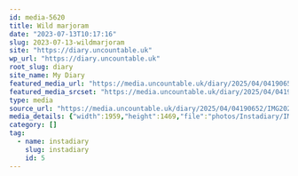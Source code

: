 ```yaml
---
id: media-5620
title: Wild marjoram
date: "2023-07-13T10:17:16"
slug: 2023-07-13-wildmarjoram
site: "https://diary.uncountable.uk"
wp_url: "https://diary.uncountable.uk"
root_slug: diary
site_name: My Diary
featured_media_url: "https://media.uncountable.uk/diary/2025/04/04190652/IMG20230713111716.webp"
featured_media_srcset: "https://media.uncountable.uk/diary/2025/04/04190652/IMG20230713111716-300x225.webp 300w, https://media.uncountable.uk/diary/2025/04/04190652/IMG20230713111716-1024x768.webp 1024w, https://media.uncountable.uk/diary/2025/04/04190652/IMG20230713111716-150x150.webp 150w, https://media.uncountable.uk/diary/2025/04/04190652/IMG20230713111716-640x480.webp 640w, https://media.uncountable.uk/diary/2025/04/04190652/IMG20230713111716.webp 1959w"
type: media
source_url: "https://media.uncountable.uk/diary/2025/04/04190652/IMG20230713111716.webp"
media_details: {"width":1959,"height":1469,"file":"photos/Instadiary/IMG20230713111716.webp","filesize":204108,"sizes":{"medium":{"file":"IMG20230713111716-300x225.webp","width":300,"height":225,"filesize":31044,"mime_type":"image/webp","source_url":"https://media.uncountable.uk/diary/2025/04/04190652/IMG20230713111716-300x225.webp"},"large":{"file":"IMG20230713111716-1024x768.webp","width":1024,"height":768,"filesize":215516,"mime_type":"image/webp","source_url":"https://media.uncountable.uk/diary/2025/04/04190652/IMG20230713111716-1024x768.webp"},"thumbnail":{"file":"IMG20230713111716-150x150.webp","width":150,"height":150,"filesize":11420,"mime_type":"image/webp","source_url":"https://media.uncountable.uk/diary/2025/04/04190652/IMG20230713111716-150x150.webp"},"mobwidth":{"file":"IMG20230713111716-640x480.webp","width":640,"height":480,"filesize":114550,"mime_type":"image/webp","source_url":"https://media.uncountable.uk/diary/2025/04/04190652/IMG20230713111716-640x480.webp"},"full":{"file":"IMG20230713111716.webp","width":1959,"height":1469,"mime_type":"image/webp","source_url":"https://media.uncountable.uk/diary/2025/04/04190652/IMG20230713111716.webp"}},"image_meta":{"aperture":"0","credit":"","camera":"","caption":"","created_timestamp":"0","copyright":"","focal_length":"0","iso":"0","shutter_speed":"0","title":"","orientation":"0","keywords":[]}}
category: []
tag:
  - name: instadiary
    slug: instadiary
    id: 5
---
```


